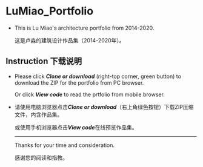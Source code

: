 # LuMiao_Portfolio

* This is Lu Miao's architecture portfolio from 2014-2020.

  这是卢淼的建筑设计作品集（2014-2020年）。

## Instruction 下载说明
* Please click ***Clone or download*** (right-top corner, green button) to download the ZIP for the portfolio from PC browser.
  
  Or click ***View code*** to read the prtfolio from mobile browser.

* 请使用电脑浏览器点击***Clone or download***（右上角绿色按钮）下载ZIP压缩文件，内含作品集。
  
  或使用手机浏览器点击***View code***在线预览作品集。
  
  ---
  
  Thanks for your time and consideration.
  
  感谢您的阅读和指教。
